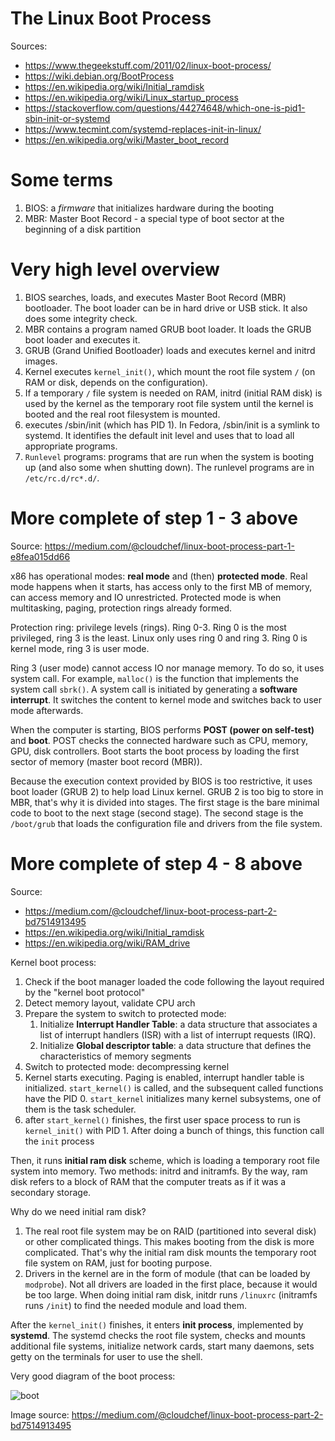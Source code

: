 # The Linux Boot Process

Sources:

- https://www.thegeekstuff.com/2011/02/linux-boot-process/
- https://wiki.debian.org/BootProcess
- https://en.wikipedia.org/wiki/Initial_ramdisk
- https://en.wikipedia.org/wiki/Linux_startup_process
- https://stackoverflow.com/questions/44274648/which-one-is-pid1-sbin-init-or-systemd
- https://www.tecmint.com/systemd-replaces-init-in-linux/
- https://en.wikipedia.org/wiki/Master_boot_record

# Some terms

1. BIOS: a *firmware* that initializes hardware during the booting
2. MBR: Master Boot Record - a special type of boot sector at the beginning of a disk partition

# Very high level overview

1. BIOS searches, loads, and executes Master Boot Record (MBR) bootloader. The boot loader can be in hard drive or USB stick. It also does some integrity check.
2. MBR contains a program named GRUB boot loader. It loads the GRUB boot loader and executes it.
3. GRUB (Grand Unified Bootloader) loads and executes kernel and initrd images.
4. Kernel executes `kernel_init()`, which mount the root file system `/` (on RAM or disk, depends on the configuration).
5. If a temporary `/` file system is needed on RAM, initrd (initial RAM disk) is used by the kernel as the temporary root file system until the kernel is booted and the real root filesystem is mounted.
6. executes /sbin/init (which has PID 1). In Fedora, /sbin/init is a symlink to systemd. It identifies the default init level and uses that to load all appropriate programs.
7.  `Runlevel` programs: programs that are run when the system is booting up (and also some when shutting down). The runlevel programs are in `/etc/rc.d/rc*.d/`.

# More complete of step 1 - 3 above

Source: https://medium.com/@cloudchef/linux-boot-process-part-1-e8fea015dd66

x86 has operational modes: **real mode** and (then) **protected mode**. Real mode happens when it starts, has access only to the first MB of memory, can access memory and IO unrestricted. Protected mode is when multitasking, paging, protection rings already formed.

Protection ring: privilege levels (rings). Ring 0-3. Ring 0 is the most privileged, ring 3 is the least. Linux only uses ring 0 and ring 3. Ring 0 is kernel mode, ring 3 is user mode.

Ring 3 (user mode) cannot access IO nor manage memory. To do so, it uses system call. For example, `malloc()` is the function that implements the system call `sbrk()`. A system call is initiated by generating a **software interrupt**. It switches the content to kernel mode and switches back to user mode afterwards.

When the computer is starting, BIOS performs **POST (power on self-test)** and **boot**. POST checks the connected hardware such as CPU, memory, GPU, disk controllers. Boot starts the boot process by loading the first sector of memory (master boot record (MBR)).

Because the execution context provided by BIOS is too restrictive, it uses boot loader (GRUB 2) to help load Linux kernel. GRUB 2 is too big to store in MBR, that's why it is divided into stages. The first stage is the bare minimal code to boot to the next stage (second stage). The second stage is the `/boot/grub` that loads the configuration file and drivers from the file system.

# More complete of step 4 - 8 above

Source: 

- https://medium.com/@cloudchef/linux-boot-process-part-2-bd7514913495
- https://en.wikipedia.org/wiki/Initial_ramdisk
- https://en.wikipedia.org/wiki/RAM_drive

Kernel boot process:

1. Check if the boot manager loaded the code following the layout required by the "kernel boot protocol"
2. Detect memory layout, validate CPU arch
3. Prepare the system to switch to protected mode:
   1. Initialize **Interrupt Handler Table**: a data structure that associates a list of interrupt handlers (ISR) with a list of interrupt requests (IRQ).
   2. Initialize **Global descriptor table**: a data structure that defines the characteristics of memory segments
4. Switch to protected mode: decompressing kernel
5. Kernel starts executing. Paging is enabled, interrupt handler table is initialized. `start_kernel()` is called, and the subsequent called functions have the PID 0. `start_kernel` initializes many kernel subsystems, one of them is the task scheduler.
6. after `start_kernel()` finishes, the first user space process to run is `kernel_init()` with PID 1. After doing a bunch of things, this function call the `init` process

Then, it runs **initial ram disk** scheme, which is loading a temporary root file system into memory. Two methods: initrd and initramfs. By the way, ram disk refers to a block of RAM that the computer treats as if it was a secondary storage.

Why do we need initial ram disk?

1. The real root file system may be on RAID (partitioned into several disk) or other complicated things. This makes booting from the disk is more complicated. That's why the initial ram disk mounts the temporary root file system on RAM, just for booting purpose.
2. Drivers in the kernel are in the form of module (that can be loaded by `modprobe`). Not all drivers are loaded in the first place, because it would be too large. When doing initial ram disk, initdr runs `/linuxrc` (initramfs runs `/init`) to find the needed module and load them. 

After the `kernel_init()` finishes, it enters **init process**, implemented by **systemd**. The systemd checks the root file system, checks and mounts additional file systems, initialize network cards, start many daemons, sets getty on the terminals for user to use the shell.

Very good diagram of the boot process:

![boot](https://miro.medium.com/max/700/1*_riwUOYCIRXdZVJHtODxoA.png)

Image source: https://medium.com/@cloudchef/linux-boot-process-part-2-bd7514913495